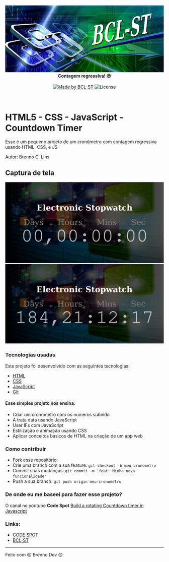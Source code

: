 <h4 align="center">
    <img src="./BCL-ST_1900x800.png" width="1200px" /><br>
    <b>Contagem regressiva! 😍</b>
</h4>
<p align="center">
  <a href="https://www.bcl-st.com.br">
    <img alt="Made by BCL-ST" src="https://img.shields.io/badge/made%20by-BCLST-green">
  </a>
  <img alt="License" src="https://img.shields.io/badge/license-MIT-green">
</p>

<br>

# HTML5 - CSS - JavaScript - Countdown Timer

Esse é um pequeno projeto de um cronômetro com contagem regressiva usando HTML, CSS, e JS


Autor: Brenno C. Lins



## Captura de tela

![screen1](002.png) ![screen2](003.png)


### Tecnologias usadas

Este projeto foi desenvolvido com as seguintes tecnologias:

- [HTML](https://developer.mozilla.org/pt-BR/docs/Web/HTML)
- [CSS](https://developer.mozilla.org/pt-BR/docs/Web/CSS)
- [JavaScript](https://developer.mozilla.org/pt-BR/docs/Web/JavaScript)
- [Git](https://git-scm.com/)


#### Esse simples projeto nos ensina:

- Criar um cronometro com os numeros subindo
- A trata data usando JavaScript
- Usar IFs com JavaScript
- Estilização e animação usando CSS
- Aplicar conceitos básicos de HTML na criação de um app web


### Como contribuir

- Fork esse repositório;
- Crie uma branch com a sua feature: `git checkout -b meu-cronometro`
- Commit suas mudanças: `git commit -m 'feat: Minha nova funcionalidade'`
- Push a sua branch: `git push origin meu-cronometro`


### De onde eu me baseei para fazer esse projeto?

O canal no youtube <b>Code Spot</b> [Build a rotating Countdown timer in Javascript](https://www.youtube.com/watch?v=VqToCBmqq6w)


### Links:

- [CODE SPOT](https://www.youtube.com/channel/UCNSe13znA4YRG-DQJSfjC2Q)
- [BCL-ST](https://www.bcl-st.com.br)

---

Feito com 😍 Brenno Dev 😍

